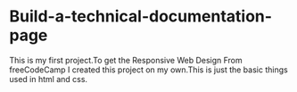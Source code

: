 # Build-a-technical-documentation-page
This is my first project.To get the Responsive Web Design From freeCodeCamp I created this project on my own.This is just the basic things used in html and css.

